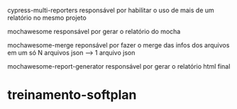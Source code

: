 ﻿cypress-multi-reporters
    responsável por habilitar o uso de mais de um relatório no mesmo projeto

mochawesome
    responsável por gerar o relatório do mocha

mochawesome-merge
    reponsável por fazer o merge das infos dos arquivos em um só
    N arquivos json --> 1 arquivo json

mochawesome-report-generator
    responsável por gerar o relatório html final
# treinamento-softplan
